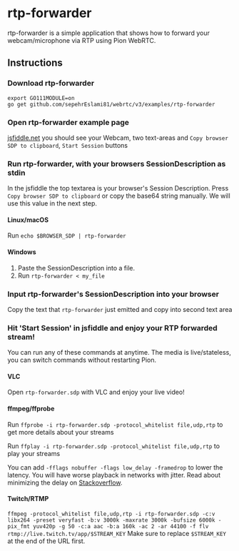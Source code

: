 # rtp-forwarder
rtp-forwarder is a simple application that shows how to forward your webcam/microphone via RTP using Pion WebRTC.

## Instructions
### Download rtp-forwarder
```
export GO111MODULE=on
go get github.com/sepehrEslami81/webrtc/v3/examples/rtp-forwarder
```

### Open rtp-forwarder example page
[jsfiddle.net](https://jsfiddle.net/fm7btvr3/) you should see your Webcam, two text-areas and `Copy browser SDP to clipboard`, `Start Session` buttons

### Run rtp-forwarder, with your browsers SessionDescription as stdin
In the jsfiddle the top textarea is your browser's Session Description. Press `Copy browser SDP to clipboard` or copy the base64 string manually.
We will use this value in the next step.

#### Linux/macOS
Run `echo $BROWSER_SDP | rtp-forwarder`
#### Windows
1. Paste the SessionDescription into a file.
1. Run `rtp-forwarder < my_file`

### Input rtp-forwarder's SessionDescription into your browser
Copy the text that `rtp-forwarder` just emitted and copy into second text area

### Hit 'Start Session' in jsfiddle and enjoy your RTP forwarded stream!
You can run any of these commands at anytime. The media is live/stateless, you can switch commands without restarting Pion.

#### VLC
Open `rtp-forwarder.sdp` with VLC and enjoy your live video!

#### ffmpeg/ffprobe
Run `ffprobe -i rtp-forwarder.sdp -protocol_whitelist file,udp,rtp` to get more details about your streams

Run `ffplay -i rtp-forwarder.sdp -protocol_whitelist file,udp,rtp` to play your streams

You can add `-fflags nobuffer -flags low_delay -framedrop` to lower the latency. You will have worse playback in networks with jitter. Read about minimizing the delay on [Stackoverflow](https://stackoverflow.com/a/49273163/5472819).

#### Twitch/RTMP
`ffmpeg -protocol_whitelist file,udp,rtp -i rtp-forwarder.sdp -c:v libx264 -preset veryfast -b:v 3000k -maxrate 3000k -bufsize 6000k -pix_fmt yuv420p -g 50 -c:a aac -b:a 160k -ac 2 -ar 44100 -f flv rtmp://live.twitch.tv/app/$STREAM_KEY` Make sure to replace `$STREAM_KEY` at the end of the URL first.
